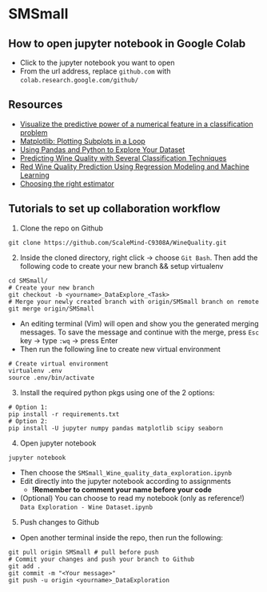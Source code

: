 # SMSmall

## How to open jupyter notebook in Google Colab

- Click to the jupyter notebook you want to open
- From the url address, replace `github.com` with `colab.research.google.com/github/`

## Resources
- [Visualize the predictive power of a numerical feature in a classification problem](https://www.yourdatateacher.com/2022/03/30/visualize-the-predictive-power-of-a-numerical-feature-in-a-classification-problem/?fbclid=IwAR0fMpFNpv1phft8PSVX7j44cCWqq_iLh2HvAhsJCRrE8vFv-FLan3Ky1_I)
- [Matplotlib: Plotting Subplots in a Loop](https://engineeringfordatascience.com/posts/matplotlib_subplots/)
- [Using Pandas and Python to Explore Your Dataset](https://realpython.com/pandas-python-explore-dataset/)
- [Predicting Wine Quality with Several Classification Techniques](https://medium0.com/m/global-identity?redirectUrl=https%3A%2F%2Ftowardsdatascience.com%2Fpredicting-wine-quality-with-several-classification-techniques-179038ea6434)
- [Red Wine Quality Prediction Using Regression Modeling and Machine Learning](https://medium0.com/m/global-identity?redirectUrl=https%3A%2F%2Ftowardsdatascience.com%2Fred-wine-quality-prediction-using-regression-modeling-and-machine-learning-7a3e2c3e1f46)
- [Choosing the right estimator](https://scikit-learn.org/stable/tutorial/machine_learning_map/index.html?fbclid=IwAR1xeenr-qKR2C_pMwPV-9ppC5K38I6bSQwM004vmTsVzGh69vVXs-oBygE)

## Tutorials to set up collaboration workflow
1. Clone the repo on Github
```
git clone https://github.com/ScaleMind-C9308A/WineQuality.git
```
2. Inside the cloned directory, right click -> choose `Git Bash`. Then add 
the following code to create your new branch && setup virtualenv
```
cd SMSmall/
# Create your new branch
git checkout -b <yourname>_DataExplore_<Task>
# Merge your newly created branch with origin/SMSmall branch on remote
git merge origin/SMSmall
```
- An editing terminal (Vim) will open and show you the generated merging messages. To save the message and continue with the merge,
press `Esc` key -> type `:wq` -> press Enter
- Then run the following line to create new virtual environment
```
# Create virtual environment
virtualenv .env
source .env/bin/activate
```
3. Install the required python pkgs using one of the 2 options:
```
# Option 1: 
pip install -r requirements.txt
# Option 2:
pip install -U jupyter numpy pandas matplotlib scipy seaborn 
```
4. Open jupyter notebook
```
jupyter notebook
```
- Then choose the `SMSmall_Wine_quality_data_exploration.ipynb`
- Edit directly into the jupyter notebook according to assignments
  - **!Remember to comment your name before your code**
- (Optional) You can choose to read my notebook (only as reference!) `Data Exploration - Wine Dataset.ipynb`
5. Push changes to Github
- Open another terminal inside the repo, then run the following:
```
git pull origin SMSmall # pull before push
# Commit your changes and push your branch to Github
git add .
git commit -m "<Your message>"
git push -u origin <yourname>_DataExploration
```
